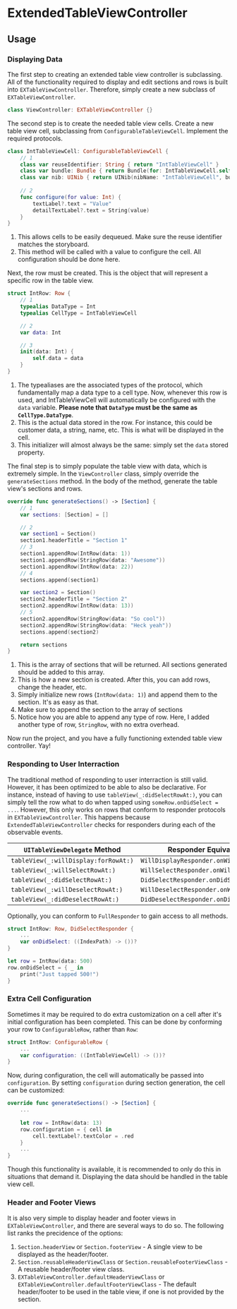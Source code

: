 # ExtendedTableViewController

## Usage

### Displaying Data

The first step to creating an extended table view controller is subclassing. All of the functionality required to 
display and edit sections and rows is built into `EXTableViewController`. Therefore, simply create a new 
subclass of `EXTableViewController`.

```swift
class ViewController: EXTableViewController {}
```


The second step is to create the needed table view cells. Create a new table view cell, subclassing from 
`ConfigurableTableViewCell`. Implement the required protocols.

```swift
class IntTableViewCell: ConfigurableTableViewCell {
    // 1
    class var reuseIdentifier: String { return "IntTableViewCell" }
    class var bundle: Bundle { return Bundle(for: IntTableViewCell.self) }
    class var nib: UINib { return UINib(nibName: "IntTableViewCell", bundle: bundle) }
    
    // 2
    func configure(for value: Int) {
        textLabel?.text = "Value"
        detailTextLabel?.text = String(value)
    }
}
```
1. This allows cells to be easily dequeued. Make sure the reuse identifier matches the storyboard.
2. This method will be called with a value to configure the cell. All configuration should be done here.


Next, the row must be created. This is the object that will represent a specific row in the table view.

```swift
struct IntRow: Row {
    // 1
    typealias DataType = Int
    typealias CellType = IntTableViewCell

    // 2
    var data: Int

    // 3
    init(data: Int) {
        self.data = data
    }
}
```

1. The typealiases are the associated types of the protocol, which fundamentally map a data type to a cell type. Now, whenever this row is used, and IntTableViewCell will automatically be configured with the `data` variable. **Please note that `DataType` must be the same as `CellType.DataType`**. 
2. This is the actual data stored in the row. For instance, this could be customer data, a string, name, etc. This is what will be displayed in the cell.
3. This initializer will almost always be the same: simply set the `data` stored property.


The final step is to simply populate the table view with data, which is extremely simple. In the `ViewController` class, simply override the `generateSections` method. In the body of the method, generate the table view's sections and rows.

```swift
override func generateSections() -> [Section] {
    // 1
    var sections: [Section] = []

    // 2
    var section1 = Section()
    section1.headerTitle = "Section 1"
    // 3
    section1.appendRow(IntRow(data: 1))
    section1.appendRow(StringRow(data: "Awesome"))
    section1.appendRow(IntRow(data: 22))
    // 4
    sections.append(section1)

    var section2 = Section()
    section2.headerTitle = "Section 2"
    section2.appendRow(IntRow(data: 13))
    // 5
    section2.appendRow(StringRow(data: "So cool"))
    section2.appendRow(StringRow(data: "Heck yeah"))
    sections.append(section2)

    return sections
}
```

1. This is the array of sections that will be returned. All sections generated should be added to this array.
2. This is how a new section is created. After this, you can add rows, change the header, etc.
3. Simply initialize new rows (`IntRow(data: 1)`) and append them to the section. It's as easy as that.
4. Make sure to append the section to the array of sections
5. Notice how you are able to append any type of row. Here, I added another type of row, `StringRow`, with no extra overhead.

Now run the project, and you have a fully functioning extended table view controller. Yay!


### Responding to User Interraction

The traditional method of responding to user interraction is still valid. However, it has been optimized to be able to also be declarative. For instance, instead of having to use `tableView(_:didSelectRowAt:)`, you can simply tell the row what to do when tapped using `someRow.onDidSelect = ...`. However, this only works on rows that conform to responder protocols in `EXTableViewController`. This happens because `ExtendedTableViewController` checks for responders during each of the observable events. 

`UITableViewDelegate` Method | Responder Equivalent
------------------------------------- | -------------------------------
`tableView(_:willDisplay:forRowAt:)` | `WillDisplayResponder.onWillDisplay`
`tableView(_:willSelectRowAt:)` | `WillSelectResponder.onWillSelect`
`tableView(_:didSelectRowAt:)` | `DidSelectResponder.onDidSelect`
`tableView(_:willDeselectRowAt:)` | `WillDeselectResponder.onWillDeselect`
`tableView(_:didDeselectRowAt:)` | `DidDeselectResponder.onDidDeselect`

Optionally, you can conform to `FullResponder` to gain access to all methods.

```swift
struct IntRow: Row, DidSelectResponder {
    ...
    var onDidSelect: ((IndexPath) -> ())?
}
```

```swift
let row = IntRow(data: 500)
row.onDidSelect = { _ in
    print("Just tapped 500!")
}
```

### Extra Cell Configuration

Sometimes it may be required to do extra customization on a cell after it's initial configuration has been completed. This can be done by conforming your row to `ConfigurableRow`, rather than `Row`:

```swift
struct IntRow: ConfigurableRow {
    ...
    var configuration: ((IntTableViewCell) -> ())?
}
```

Now, during configuration, the cell will automatically be passed into `configuration`. By setting `configuration` during section generation, the cell can be customized:

```swift
override func generateSections() -> [Section] {
    ...
    
    let row = IntRow(data: 13)
    row.configuration = { cell in
        cell.textLabel?.textColor = .red
    }
    ...
}
```

Though this functionality is available, it is recommended to only do this in situations that demand it. Displaying the data should be handled in the table view cell.


### Header and Footer Views

It is also very simple to display header and footer views in `EXTableViewController`, and there are several ways to do so. The following list ranks the precidence of the options:

1. `Section.headerView` or `Section.footerView` - A single view to be displayed as the header/footer.
2. `Section.reusableHeaderViewClass` or `Section.reusableFooterViewClass` - A reusable header/footer view class.
3. `EXTableViewController.defaultHeaderViewClass` or `EXTableViewController.defaultFooterViewClass` - The default header/footer to be used in the table view, if one is not provided by the section.
